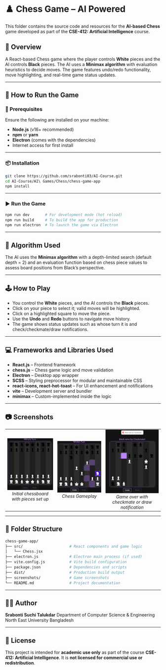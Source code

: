 # ♟️ Chess Game – AI Powered

This folder contains the source code and resources for the **AI-based Chess** game developed as part of the **CSE-412: Artificial Intelligence** course.

## 📌 Overview

A React-based Chess game where the player controls **White** pieces and the AI controls **Black** pieces. The AI uses a **Minimax algorithm** with evaluation heuristics to decide moves. The game features undo/redo functionality, move highlighting, and real-time game status updates.

---

## 🚀 How to Run the Game

### 🔧 Prerequisites

Ensure the following are installed on your machine:

- **Node.js** (v16+ recommended)
- **npm** or **yarn**
- **Electron** (comes with the dependencies)
- Internet access for first install

---

### 📦 Installation

```bash
git clone https://github.com/srabonti03/AI-Course.git
cd AI-Course/AI\ Games/Chess/chess-game-app
npm install
```

---

### ▶️ Run the Game

```bash
npm run dev       # For development mode (hot reload)
npm run build     # To build the app for production
npm run electron  # To launch the game via Electron
```

---

## 🧠 Algorithm Used
The AI uses the **Minimax algorithm** with a depth-limited search (default depth = 2) and an evaluation function based on chess piece values to assess board positions from Black’s perspective.

---

## 🕹️ How to Play

- You control the **White** pieces, and the AI controls the **Black** pieces.
- Click on your piece to select it; valid moves will be highlighted.
- Click on a highlighted square to move the piece.
- Use the **Undo** and **Redo** buttons to navigate move history.
- The game shows status updates such as whose turn it is and check/checkmate/draw notifications.

---

## 💻 Frameworks and Libraries Used

- **React.js** – Frontend framework
- **chess.js** – Chess game logic and move validation
- **Electron** – Desktop app wrapper
- **SCSS** – Styling preprocessor for modular and maintainable CSS
- **react-icons, react-hot-toast** – For UI enhancement and notifications
- **vite** – Development server and bundler
- **minimax** – Custom-implemented inside the logic

---

## 📷 Screenshots

<div style="text-align: center;">
  <table style="margin: 0 auto;">
    <tr>
      <td align="center">
        <img src="../screenshots/chess-init.png" alt="Chess Initial Screen" width="250" />
        <br/>
        <em>Initial chessboard with pieces set up</em>
      </td>
      <td align="center">
        <img src="../screenshots/chess-playing.png" alt="Chess Gameplay" width="250" />
        <br/>
        <em>Chess Gameplay</em>
      </td>
      <td align="center">
        <img src="../screenshots/chess-gameover.png" alt="Chess Win Screen" width="250" />
        <br/>
        <em>Game over with checkmate or draw notification</em>
      </td>
    </tr>
  </table>
</div>

---

## 📁 Folder Structure

```bash
chess-game-app/
├── src/                     # React components and game logic
│   └── Chess.jsx
├── electron.js              # Electron main process (if used)
├── vite.config.js           # Vite build configuration
├── package.json             # Dependencies and scripts
├── dist/                    # Production build output
├── screenshots/             # Game screenshots
└── README.md                # Project documentation
```

---

## 👩‍💻 Author

**Srabonti Suchi Talukdar**
Department of Computer Science & Engineering
North East University Bangladesh

---

## 📜 License

This project is intended for **academic use only** as part of the course **CSE-412: Artificial Intelligence**. It is **not licensed for commercial use or redistribution**.
